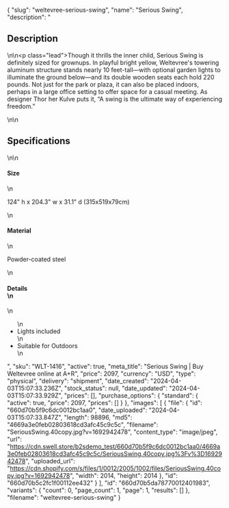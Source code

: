 {
  "slug": "weltevree-serious-swing",
  "name": "Serious Swing",
  "description": "<h2>Description</h2>\n<!-- split -->\n<p class=\"lead\">Though it thrills the inner child, Serious Swing is definitely sized for grownups. In playful bright yellow, Weltevree's towering aluminum structure stands nearly 10 feet-tall—with optional garden lights to illuminate the ground below—and its double wooden seats each hold 220 pounds. Not just for the park or plaza, it can also be placed indoors, perhaps in a large office setting to offer space for a casual meeting. As designer Thor her Kulve puts it, “A swing is the ultimate way of experiencing freedom.”</p>\n<!-- split -->\n<h2>Specifications</h2>\n<!-- split -->\n<h4>Size</h4>\n<p>124\" h x 204.3\" w x 31.1\" d (315x519x79cm)</p>\n<h4>Material</h4>\n<p>Powder-coated steel</p>\n<h4>Details<br>\n</h4>\n<ul>\n<li>Lights included</li>\n<li>Suitable for Outdoors</li>\n</ul>",
  "sku": "WLT-1416",
  "active": true,
  "meta_title": "Serious Swing | Buy Weltevree online at A+R",
  "price": 2097,
  "currency": "USD",
  "type": "physical",
  "delivery": "shipment",
  "date_created": "2024-04-03T15:07:33.236Z",
  "stock_status": null,
  "date_updated": "2024-04-03T15:07:33.929Z",
  "prices": [],
  "purchase_options": {
    "standard": {
      "active": true,
      "price": 2097,
      "prices": []
    }
  },
  "images": [
    {
      "file": {
        "id": "660d70b5f9c6dc0012bc1aa0",
        "date_uploaded": "2024-04-03T15:07:33.847Z",
        "length": 98896,
        "md5": "4669a3e0feb02803618cd3afc45c9c5c",
        "filename": "SeriousSwing.40copy.jpg?v=1692942478",
        "content_type": "image/jpeg",
        "url": "https://cdn.swell.store/b2sdemo_test/660d70b5f9c6dc0012bc1aa0/4669a3e0feb02803618cd3afc45c9c5c/SeriousSwing.40copy.jpg%3Fv%3D1692942478",
        "uploaded_url": "https://cdn.shopify.com/s/files/1/0012/2005/1002/files/SeriousSwing.40copy.jpg?v=1692942478",
        "width": 2014,
        "height": 2014
      },
      "id": "660d70b5c2fc1f00112ee432"
    }
  ],
  "id": "660d70b5da78770012401983",
  "variants": {
    "count": 0,
    "page_count": 1,
    "page": 1,
    "results": []
  },
  "filename": "weltevree-serious-swing"
}